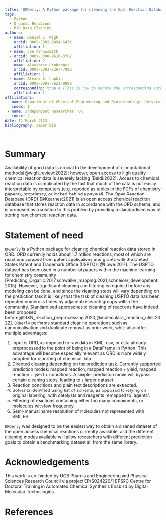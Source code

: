 ```yaml
---
title: 'ORDerly: A Python package for cleaning the Open Reaction Database'
tags:
  - Python
  - Organic Reactions
  - Big Data Cleaning
authors:
  - name: Daniel S. Wigh
    orcid: 0000-0002-0494-643X
    affiliation: 1
  - name: Joe Arrowsmith
  - orcid: 0009-0008-9616-3782
    affiliation: 2
  - name: Alexander Pomberger
    orcid: 0000-0003-2267-7090
    affiliation: 1
  - name: Alexei A. Lapkin
    orcid: 0000-0001-7621-0889
    corresponding: true # (This is how to denote the corresponding author)
    affiliation: 1
affiliations:
 - name: Department of Chemical Engineering and Biotechnology, University of Cambridge, Cambridge, UK
   index: 1
 - name: Independent Researcher, UK
   index: 2
date: 11 March 2023
bibliography: paper.bib

---
```


# Summary

Availability of good data is crucial to the development of computational methods[@wigh_review:2022]; however, open access to high quality chemical reaction data is severely lacking [Baldi:2022]. Access to chemical reaction data is complicated by the fact that much of the data is not easily interpretable by computers (e.g. reported as tables in the PDFs of chemistry papers), proprietary, or locked behind a paywall. The Open Reaction Database (ORD) [@Kearnes:2021] is an open access chemical reaction database that stores reaction data in accordance with the ORD schema, and is proposed as a solution to this problem by providing a standardised way of storing raw chemical reaction data. 

# Statement of need

`ORDerly` is a Python package for cleaning chemical reaction data stored in ORD. ORD currently holds about 1.7 million reactions, most of which are reactions scraped from patent applications and grants with the United States Patent and Trademark Office (USPTO) [@Lowe:2017]. The USPTO dataset has been used in a number of papers within the machine learning for chemistry community [Predicting_Organic:2017,schwaller_mapping:2021,schneider_development:2015]. However, significant cleaning and filtering is required before any modeling can be done, and since the cleaning steps will vary depending on the prediction task it is likely that the task of cleaning USPTO data has been repeated numerous times by adjacent research groups within the community. Standardised approaches to cleaning of reactions have indeed been proposed before[@RXN_reaction_preprocessing:2020;@molecularai_reaction_utils:2022]. `ORDerly` performs standard cleaning operations such as canonicalisation and duplicate removal as prior work, while also offer multiple advantages:
 1. Input is ORD, as opposed to raw data in XML, csv, or data already preprocessed to the point of being in a DataFrame in Python. This advantage will become especially relevant as ORD is more widely adopted for reporting of chemical data.
 2. Directed cleaning depending on the prediction task. Currently supported prediction modes: mapped reaction, mapped reaction + yield, mapped reaction + yield + conditions. A simpler prediciton mode will bypass certain cleaning steps, leading to a larger dataset.
 3. Reaction conditions and plain text descriptions are extracted. 
 4. Solvents identified using list of solvents, as opposed to relying on original labelling, with catalysts and reagents remapped to 'agents'.
 5. Filtering of reactions containing either too many components, or molecules with low frequency.
 6. Semi-manual name resolution of molecules not represented with SMILES.

`ORDerly` was designed to be the easiest way to obtain a cleaned dataset of the open access chemical reactions currenlty available, and the different cleaning modes available will allow researchers with different prediction goals to obtain a benchmarking dataset all from the same library.


# Acknowledgements

This work is co-funded by UCB Pharma and Engineering and Physical Sciences Research Council via project EP/S024220/1 EPSRC Centre for Doctoral Training in Automated Chemical Synthesis Enabled by Digital Molecular Technologies.

# References
